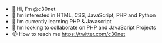 - 👋 Hi, I’m @c30net
- 👀 I’m interested in HTML, CSS, JavaScript, PHP and Python
- 🌱 I’m currently learning PHP & Javascript
- 💞️ I’m looking to collaborate on PHP and JavaScript Projects
- 📫 How to reach me https://twitter.com/c30net

<!---
c30net/c30net is a ✨ special ✨ repository because its `README.md` (this file) appears on your GitHub profile.
You can click the Preview link to take a look at your changes.
--->
